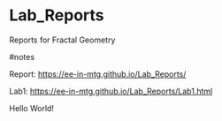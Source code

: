 # Lab_Reports
Reports for Fractal Geometry 

#notes

Report: https://ee-in-mtg.github.io/Lab_Reports/

Lab1: https://ee-in-mtg.github.io/Lab_Reports/Lab1.html


Hello World!

